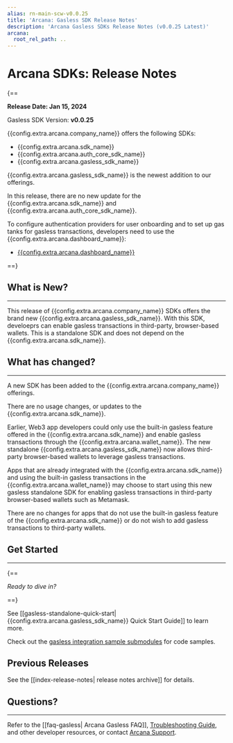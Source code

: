 ```yaml
---
alias: rn-main-scw-v0.0.25
title: 'Arcana: Gasless SDK Release Notes'
description: 'Arcana Gasless SDKs Release Notes (v0.0.25 Latest)'
arcana:
  root_rel_path: ..
---
```


# Arcana SDKs: Release Notes

{==

**Release Date: Jan 15, 2024**  

Gasless SDK Version: **v0.0.25**

{{config.extra.arcana.company_name}} offers the following SDKs:

* {{config.extra.arcana.sdk_name}}
* {{config.extra.arcana.auth_core_sdk_name}}
* {{config.extra.arcana.gasless_sdk_name}}

{{config.extra.arcana.gasless_sdk_name}} is the newest addition to our offerings. 

In this release, there are no new update for the {{config.extra.arcana.sdk_name}} and {{config.extra.arcana.auth_core_sdk_name}}. 

To configure authentication providers for user onboarding and to set up gas tanks for gasless transactions, developers need to use the {{config.extra.arcana.dashboard_name}}:

* [{{config.extra.arcana.dashboard_name}}](https://dashboard.arcana.network/)

==}

## What is New?

---

This release of {{config.extra.arcana.company_name}} SDKs offers the brand new {{config.extra.arcana.gasless_sdk_name}}. With this SDK, develoeprs can enable gasless transactions in third-party, browser-based wallets. This is a standalone SDK and does not depend on the {{config.extra.arcana.sdk_name}}. 

## What has changed?

---

A new SDK has been added to the  {{config.extra.arcana.company_name}} offerings.

There are no usage changes, or updates to the {{config.extra.arcana.sdk_name}}.

Earlier, Web3 app developers could only use the built-in gasless feature offered in the {{config.extra.arcana.sdk_name}} and enable gasless transactions through the {{config.extra.arcana.wallet_name}}. The new standalone {{config.extra.arcana.gasless_sdk_name}} now allows third-party browser-based wallets to leverage gasless transactions.

Apps that are already integrated with the {{config.extra.arcana.sdk_name}} and using the built-in gasless transactions in the  {{config.extra.arcana.wallet_name}} may choose to start using this new gasless standalone SDK for enabling gasless transactions in third-party browser-based wallets such as Metamask. 

There are no changes for apps that do not use the built-in gasless feature of the {{config.extra.arcana.sdk_name}} or do not wish to add gasless transactions to third-party wallets.

## Get Started

---

{==

*Ready to dive in?* 

==}

See [[gasless-standalone-quick-start|{{config.extra.arcana.gasless_sdk_name}} Quick Start Guide]] to learn more.

Check out the [gasless integration sample submodules](https://github.com/arcana-network/auth-examples) for code samples.


## Previous Releases

See the [[index-release-notes| release notes archive]] for details.

## Questions? 

---

Refer to the [[faq-gasless| Arcana Gasless FAQ]], [Troubleshooting Guide]({{page.meta.arcana.root_rel_path}}/troubleshooting.md), and other developer resources, or contact [Arcana Support]({{page.meta.arcana.root_rel_path}}/support.md).